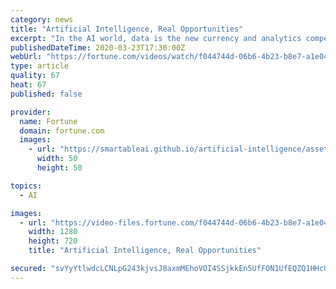 ```yaml
---
category: news
title: "Artificial Intelligence, Real Opportunities"
excerpt: "In the AI world, data is the new currency and analytics competency a crucial competitive differentiator across business lines"
publishedDateTime: 2020-03-23T17:30:00Z
webUrl: "https://fortune.com/videos/watch/f044744d-06b6-4b23-b8e7-a1e045fb828d"
type: article
quality: 67
heat: 67
published: false

provider:
  name: Fortune
  domain: fortune.com
  images:
    - url: "https://smartableai.github.io/artificial-intelligence/assets/images/organizations/fortune.com-50x50.jpg"
      width: 50
      height: 50

topics:
  - AI

images:
  - url: "https://video-files.fortune.com/f044744d-06b6-4b23-b8e7-a1e045fb828d/Images/posterImage-ver1-1280x720.jpg"
    width: 1280
    height: 720
    title: "Artificial Intelligence, Real Opportunities"

secured: "svYyYtlwdcLCNLpG243kjvsJ8axmMEhoVOI4SSjkkEn5UfFON1UfEQZQ1HHcU5usbusovIL97xXswl2rTHg3EE8dJMiKPVgtMyoR31B+DJ9cEFvpPEY4nEU2xyti7is9ZeJJZXx+BMJwMbSx6ElZ4k6dM5p1+5aQvMf98vFqy/NYZoigdYbUzkqabY6RrQBA7VmP4IEqDxxd78HdWep2QHFzWTSYt0Av+FsRqIP0Uw572F2t22jvNJXTqkBuYPQrV+uCKj/9dkc5eG3WghUBnPax618kENMhMxXnjk4hWSx18eyyMyMXy/cmW66qksohmk5UP/TFRSQwaSudlfC1Wmom9VgpIromEsV/C/RRwdZo9kNUj73tLYwwIZmsZ3ESxni76VUvz8ZHydOnTYkJsrEJojGIZsPBTpe38GIySGXMNWYCu54ioYRxI2+b3tAF2CbOcKz5TiXWaXB+aYANWd3AKlkAJhhpCaXcdwZtheM=;4TVgLZGyiz6oFFkEPaXOdw=="
---
```


